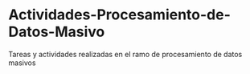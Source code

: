 # Actividades-Procesamiento-de-Datos-Masivo
Tareas y actividades realizadas en el ramo de procesamiento de datos masivos
